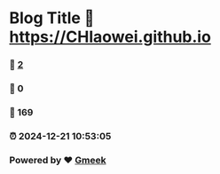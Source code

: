 # Blog Title :link: https://CHlaowei.github.io 
### :page_facing_up: [2](https://CHlaowei.github.io/tag.html) 
### :speech_balloon: 0 
### :hibiscus: 169 
### :alarm_clock: 2024-12-21 10:53:05 
### Powered by :heart: [Gmeek](https://github.com/Meekdai/Gmeek)
